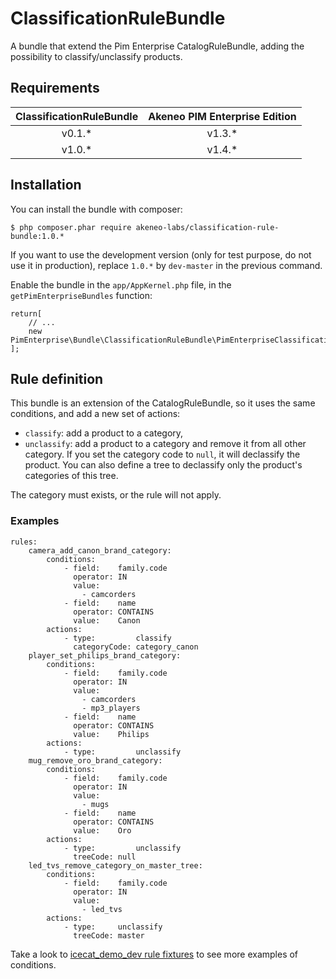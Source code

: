 # ClassificationRuleBundle

A bundle that extend the Pim Enterprise CatalogRuleBundle, adding the possibility to classify/unclassify products.


## Requirements

| ClassificationRuleBundle | Akeneo PIM Enterprise Edition |
|:------------------------:|:-----------------------------:|
| v0.1.*                   | v1.3.*                        |
| v1.0.*                   | v1.4.*                        |


## Installation

You can install the bundle with composer:

    $ php composer.phar require akeneo-labs/classification-rule-bundle:1.0.*

If you want to use the development version (only for test purpose, do not use it in production), replace `1.0.*` by `dev-master` in the previous command.

Enable the bundle in the `app/AppKernel.php` file, in the `getPimEnterpriseBundles` function:

    return[
        // ...
        new PimEnterprise\Bundle\ClassificationRuleBundle\PimEnterpriseClassificationRuleBundle(),
    ];


## Rule definition

This bundle is an extension of the CatalogRuleBundle, so it uses the same conditions, and add a new set of actions:

* `classify`: add a product to a category,
* `unclassify`: add a product to a category and remove it from all other category.
If you set the category code to `null`, it will declassify the product.
You can also define a tree to declassify only the product's categories of this tree.

The category must exists, or the rule will not apply.

### Examples

    rules:
        camera_add_canon_brand_category:
            conditions:
                - field:    family.code
                  operator: IN
                  value:
                    - camcorders
                - field:    name
                  operator: CONTAINS
                  value:    Canon
            actions:
                - type:         classify
                  categoryCode: category_canon
        player_set_philips_brand_category:
            conditions:
                - field:    family.code
                  operator: IN
                  value:
                    - camcorders
                    - mp3_players
                - field:    name
                  operator: CONTAINS
                  value:    Philips
            actions:
                - type:         unclassify
        mug_remove_oro_brand_category:
            conditions:
                - field:    family.code
                  operator: IN
                  value:
                    - mugs
                - field:    name
                  operator: CONTAINS
                  value:    Oro
            actions:
                - type:         unclassify
                  treeCode: null
        led_tvs_remove_category_on_master_tree:
            conditions:
                - field:    family.code
                  operator: IN
                  value:
                    - led_tvs
            actions:
                - type:     unclassify
                  treeCode: master


Take a look to [icecat_demo_dev rule fixtures](https://github.com/akeneo/pim-enterprise-dev/blob/1.3/src/PimEnterprise/Bundle/InstallerBundle/Resources/fixtures/icecat_demo_dev/rules.yml) to see more examples of conditions.
